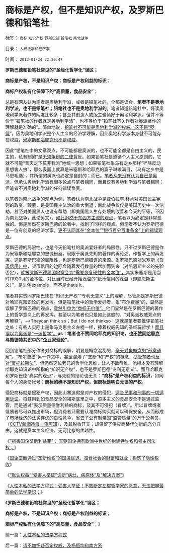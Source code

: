 # 商标是产权，但不是知识产权，及罗斯巴德和铅笔社

标签： `商标` `知识产权` `罗斯巴德` `铅笔社` `南北战争` 

目录： `人权法学和经济学`

时间： `2013-01-24 22:20:47`

**罗斯巴德和铅笔社常见的“圣经化哲学化”误区；**

**商标是产权，不是知识产权**；**商标是产权利益的标识**；

**商标产权私有化保障下的“高质量，食品安全”**；

总是有网友认为笔者是奥地利学派，或者是铅笔社的，全都是误会。**笔者不是奥地利学派，也不是铅笔社；铅笔社也不是奥地利学派的**。笔者知道铅笔社中，好读奥地利学派著作的网友比较多；甚至其创造人或版主也倾好于奥地利学派，但并不等价于“铅笔社的作者就是奥地利学派”，也不等价于“铅笔社有关作者对奥派著作的理解就是准确的”。简单地说，[铅笔社不可能是奥地利学派的权威。这不是“贬低](../../../2012/6/10/奥地利学派不是权威的经济学；铅笔社不是权威的门户；.md)”，因为奥地利学派是个人主义的经济学理解，因此奥地利学派本身就不可能存在权威，[米塞斯和哈耶克也不是权威](../../../2011/2/27/新理论推广和奥地利学派的失败.md)。

因此“铅笔社中的文章观点，不可能都是奥派的，也不可能全都是自由主义的，民主的，私有制的”是[无须争辩的二律背](../../../2012/12/23/卢麒元，李庄，李北方，石勇，南方系和铅笔社.md)反。如果铅笔社是遵循个人主义原则的，它就不可能“普天之下莫非我派”地统一思想；如果铅笔社象乌有之乡那样“铲除反动思想害人虫”，那么表面上就算是米塞斯和哈耶克的篇子琳琅满目，（乌有之乡中是马恩毛选），其所谓的奥派也必定是自封的；而已。[笔者从来没有认为自已是奥派](../../../2012/7/17/自然科学中的神学八股；在社会科学中复辟“神学”.md)，但承认奥地利学派有很多论点与笔者相同，而且仅有奥地利学派与笔者相同；但笔者不对奥地利学派的任何错误负责。

以笔者对南北战争的观点为例，笔者认为南北战争是亚伯拉罕.林肯对美国民主宪则的政变、颠覆，是美国民主法治的重大倒退；南北战争仅仅是美国历史中一次浩劫，甚至对美国黑人也没有帮助（即美国黑人生存处境的改善和今天的平等，不因为南北战争，此论另文）。[如此迥然于东西方主流的观点](../../../2011/7/11/南北战争合众国失去的最珍贵的什么？.md)，笔者以为必定是非常孤独的。但是居然在罗斯巴德的论著中，找到了同样的观点。但笔者**不**认为罗斯巴德是一位有创意的经济学家，[更不认同其在“金本位”“银行百分百准备金”上的错误观点](../../../2011/12/26/货币是中性的；金本位是有害的，中央银行是不必要的；.md)。

罗斯巴德的局限性，也是今天铅笔社的奥派爱好者的局限性。只不过罗斯巴德是作为米塞斯和哈耶克的忠诚粉丝，局限于奥派先知的著作的再论述，作哲学上的再发挥。这是罗斯巴德的局限性，也是罗斯巴德错误的来源。[象罗斯巴德对米塞斯《货币信用》中](../../../2012/11/4/货币的信用从那里业？流动性陷阱，储蓄，准备金，和凯恩斯主义.md)，货币信用的边际会随着发行数量的增加而到来（对凯恩斯主义的先验否定），[就被罗斯巴德顽固地意会为“需要恢复硬性的金本位”，](../../../2012/11/7/米塞斯的错误，罗斯巴德的错误，金本位思想的错误.md)其实米塞斯是用当时(1920s)的金本位，对比当时已经开始泛滥的“纸币信用的泛滥（即凯恩斯主义）”，是举例example，而不是thatis it。

笔者其实赞同罗斯巴德在“知识无产权”“专利无意义”上的理解，尽管那是罗斯巴德对哈耶克知识论的再发挥。但是铅笔社中的哲学爱好者，象“布尔费墨”的，显然是误解了罗斯巴德的观点，[竟然引申为“商标无价值”。](../../../2013/1/17/从王老吉商标归属案，理解资本主义的法学根据.md)他们显然是在罗斯巴德的著作上的哲学意义上的再发挥，甚至以为笔者也只是如此这般的，“对奥派权威观点的再解释”，——>Theycan think so；But I do not thinkso！这就是笔者要批评铅笔社之处：有些人实际上是象马克思主义左棍一样，捧着权威先知的圣经玩哲学！[而且误以为奥派是“一派哲学”。](../../../2010/10/18/世界上没有“右派”的哲学家.md)**ps：笔者也不赞同哈耶克的知识论，**[**也不赞同哈耶克与熊彼特共识中的“企业家理论**](../../../2011/2/21/熊彼特，一条精滑的鱼.md)**”**。

回到铅笔社部分作者对商标的误解，明显是概念混乱的，[毫无对象概念的“形意通解](../../../2009/4/17/形意思维：科学类思维和哲学类思维的根本区别.md)”。“布尔费墨”另一作文中，甚至混淆了“垄断”和“产权”的概念，[尽管笔者也反对“反托拉斯法”](../../../2012/11/11/美国企业托拉斯化的原因，动力，效果，和《反托拉斯法》.md)，但仍然这位老兄的哲学化思维，让人不敢恭维。他根本没有理解哈耶克知识论中所指的“知识无产权”，也不是罗斯巴德“专利无意义”。而且哈耶克和罗斯巴德“真实的观点”，与先验的结论也无关：**“商标”是产权利益的标识**，如同每个人的身份帐号；**商标的确不是知识产权，但商标是明白无误的产权**。

侵犯商标就是侵犯产权，因此山寨造假是对产权的侵犯，[适合民事和刑事的一切适用诉讼](../../../2011/11/30/监管就不是法治，被监管就不是市场，和国际板.md)。将其用到如食品安全的竭斯底里之中，资本主义的食品安全不是通过监管，而是通过“表示质量信誉利益的商标，及其不可侵犯（冒牌）”。所以冒牌或者低质者尽可以推出市场，但消费者只需要认准商标购买就可以确保安全，从而形成了市场经济的汰劣存优的良性竞争，省去了公有制帝国“监管质量”的万千公务员，（[CCTV新闻造假一望可知](../../../2012/5/3/传统文化谣言多！“细节理性主义”鼓励谣言.md)），及其税收开支；却保留了供应商替代创新的充分自由。这就是资本主义经济，无可比拟的优越性。

《[“损害国企垄断利益罪”； 天朝国企拥有欧洲中世纪的封建特许权和领主司法权；](../../../2013/1/23/佛山夫妻案中的默认权益，公益诉讼，国进民退.md)》

《[国企垄断通过“垄断维权”的国进民退，蚕食社会的财富和就业；构筑了隐性税收](../../../2013/1/23/佛山小夫妻案中展示未来的“天堂or地狱”.md)》

《[“默认权益”“受害人举证”诊断“病灶，病原体”及“解决方案”](../../../2013/1/23/全部博文原创，全部观点原创；.md)》

《[人性本私的法学方程式：受害人举证！不敢断定左棍哲学家的恶意，无法把握最简单的法学常识；](../../../2013/1/24/人性本私的法学方程式.md)》

《**罗斯巴德和铅笔社常见的“圣经化哲学化”误区；**

**商标是产权，不是知识产权**；**商标是产权利益的标识**；

**商标产权私有化保障下的“高质量，食品安全”**；》



前一篇：[人性本私的法学方程式](../../../2013/1/24/人性本私的法学方程式.md)

后一篇：[请不加怀疑否定权威，及杨恒均和南方系](../../../2013/1/24/请不加怀疑否定权威，及杨恒均和南方系.md)
